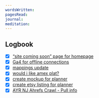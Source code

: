 ```yaml
---
wordsWritten: 
pagesRead: 
journal: 
meditation:
---
```



## Logbook
- [x] [“site coming soon” page for homepage](things:///show?id=QyZB3pNR9hJSQHN2daVQgm)
- [x] [Ga4 for offline connections](things:///show?id=NmaPQVF41FgSjFm6T3DwWT)
- [x] [mappings update](things:///show?id=K6Ut1B5Z1TDLfUug1b2Ce8)
- [x] [would i like amex plat?](things:///show?id=Vu6kxDVqdKku6vUAvnJGEV)
- [x] [create mockup for planner](things:///show?id=XDJEaHhmZ6spJzVBpLzdJA)
- [x] [create etsy listing for planner](things:///show?id=FFESkvRQyhfjZ1vbhXya1m)
- [x] [AYR NJ Ahrefs Crawl - Pull info](things:///show?id=CHXbxJ3eJvj3YTCVpdCcFF)